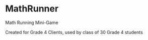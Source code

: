 MathRunner
==========

Math Running Mini-Game 

Created for Grade 4 Clients, used by class of 30 Grade 4 students
